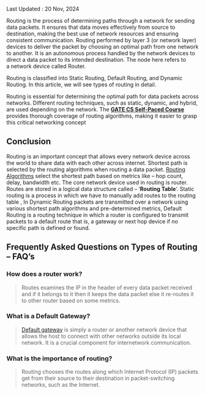Last Updated : 20 Nov, 2024

Routing is the process of determining paths through a network for sending data packets. It ensures that data moves effectively from source to destination, making the best use of network resources and ensuring consistent communication. Routing performed by layer 3 (or network layer) devices to deliver the packet by choosing an optimal path from one network to another. It is an autonomous process handled by the network devices to direct a data packet to its intended destination. The node here refers to a network device called Router.

Routing is classified into Static Routing, Default Routing, and Dynamic Routing. In this article, we will see types of routing in detail.

Routing is essential for determining the optimal path for data packets across networks. Different routing techniques, such as static, dynamic, and hybrid, are used depending on the network. The [****GATE CS Self-Paced Course****](https://gfgcdn.com/tu/Ru9/) provides thorough coverage of routing algorithms, making it easier to grasp this critical networking concept


## Conclusion

Routing is an important concept that allows every network device across the world to share data with each other across internet. Shortest path is selected by the routing algorithms when routing a data packet. [Routing Algorithms](https://www.geeksforgeeks.org/classification-of-routing-algorithms/) select the shortest path based on metrics like – hop count, delay, bandwidth etc. The core network device used in routing is router. Routes are stored in a logical data structure called – ‘****Routing Table****‘. Static routing is a process in which we have to manually add routes to the routing table , In Dynamic Routing packets are transmitted over a network using various shortest path algorithms and pre-determined metrics, Default Routing is a routing technique in which a router is configured to transmit packets to a default route that is, a gateway or next hop device if no specific path is defined or found. 

## Frequently Asked Questions on Types of Routing – FAQ’s

### How does a router work?

> Routes examines the IP in the header of every data packet received and if it belongs to it then it keeps the data packet else it re-routes it to other router based on some metrics.

### What is a Default Gateway?

> [Default gateway](https://www.geeksforgeeks.org/default-gateway-in-networking/) is simply a router or another network device that allows the host to connect with other networks outside its local network. It is a crucial component for internetwork communication.

### What is the importance of routing?

> Routing chooses the routes along which Internet Protocol (IP) packets get from their source to their destination in packet-switching networks, such as the Internet.
